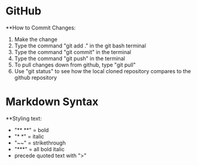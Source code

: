 # GitHub
**How to Commit Changes:
1. Make the change
2. Type the command "git add ." in the git bash terminal
3. Type the command "git commit" in the terminal
4. Type the command "git push" in the terminal
5. To pull changes down from github, type "git pull"
6. Use "git status" to see how the local cloned repository compares to the github repository

# Markdown Syntax
**Styling text:
- "** **" = bold
- "* *" = italic
- "~~" = strikethrough
- "***" = all bold italic
- precede quoted text with ">"

